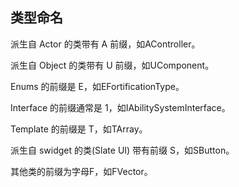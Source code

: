 ## 类型命名

派生自 Actor 的类带有 A 前缀，如AController。

派生自 Object 的类带有 U 前缀，如UComponent。

Enums 的前缀是 E，如EFortificationType。

Interface 的前缀通常是 1，如IAbilitySystemInterface。

Template 的前缀是 T，如TArray。

派生自 swidget 的类(Slate UI) 带有前缀 S，如SButton。

其他类的前缀为字母F，如FVector。
